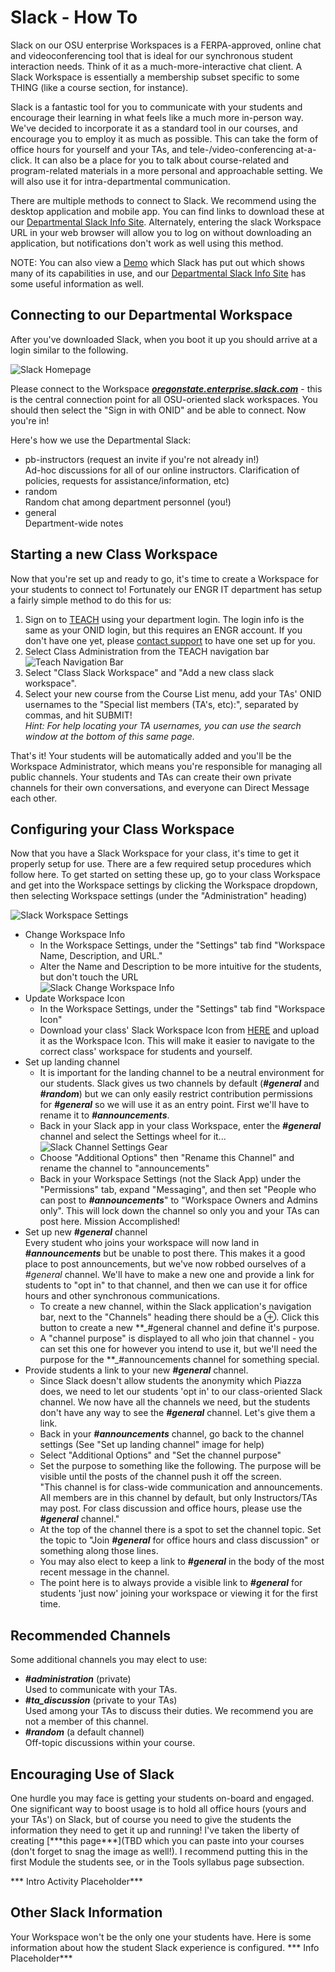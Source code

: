 # Slack - How To

Slack on our OSU enterprise Workspaces is a FERPA-approved, online chat and videoconferencing tool that is ideal for our synchronous student interaction needs. Think of it as a much-more-interactive chat client.  A Slack Workspace is essentially a membership subset specific to some THING (like a course section, for instance).

Slack is a fantastic tool for you to communicate with your students and encourage their learning in what feels like a much more in-person way. We've decided to incorporate it as a standard tool in our courses, and encourage you to employ it as much as possible.  This can take the form of office hours for yourself and your TAs, and tele-/video-conferencing at-a-click.  It can also be a place for you to talk about course-related and program-related materials in a more personal and approachable setting.  We will also use it for intra-departmental communication.

There are multiple methods to connect to Slack.  We recommend using the desktop application and mobile app. You can find links to download these at our [Departmental Slack Info Site](https://it.engineering.oregonstate.edu/slack). Alternately, entering the slack Workspace URL in your web browser will allow you to log on without downloading an application, but notifications don't work as well using this method.

NOTE: You can also view a [Demo](https://slackdemo.com/) which Slack has put out which shows many of its capabilities in use, and our [Departmental Slack Info Site](https://it.engineering.oregonstate.edu/slack) has some useful information as well.

## Connecting to our Departmental Workspace

After you've downloaded Slack, when you boot it up you should arrive at a login similar to the following.

![Slack Homepage](images/SlackWorkspaceConnection.png "Slack Homepage")

Please connect to the Workspace [**_oregonstate.enterprise.slack.com_**](oregonstate.enterprise.slack.com) - this is the central connection point for all OSU-oriented slack workspaces. You should then select the "Sign in with ONID" and be able to connect. Now you're in!

Here's how we use the Departmental Slack:

- pb-instructors (request an invite if you're not already in!)  
  Ad-hoc discussions for all of our online instructors. Clarification of policies, requests for assistance/information, etc)
- random  
  Random chat among department personnel (you!)
- general  
  Department-wide notes

## Starting a new Class Workspace

Now that you're set up and ready to go, it's time to create a Workspace for your students to connect to!  Fortunately our ENGR IT department has setup a fairly simple method to do this for us:

1. Sign on to [TEACH](https://teach.engr.oregonstate.edu/) using your department login.  The login info is the same as your ONID login, but this requires an ENGR account. If you don't have one yet, please [contact support](https://it.engineering.oregonstate.edu/webform/email-support-engineering-it) to have one set up for you.
2. Select Class Administration from the TEACH navigation bar  
![Teach Navigation Bar](images/TeachClassAdministration.png "Teach Navigation Bar")
3. Select "Class Slack Workspace" and "Add a new class slack workspace".
4. Select your new course from the Course List menu, add your TAs' ONID usernames to the "Special list members (TA's, etc):", separated by commas, and hit SUBMIT!  
*Hint: For help locating your TA usernames, you can use the search window at the bottom of this same page.*

That's it! Your students will be automatically added and you'll be the Workspace Administrator, which means you're responsible for managing all public channels.  Your students and TAs can create their own private channels for their own conversations, and everyone can Direct Message each other.

## Configuring your Class Workspace

Now that you have a Slack Workspace for your class, it's time to get it properly setup for use.  There are a few required setup procedures which follow here. To get started on setting these up, go to your class Workspace and get into the Workspace settings by clicking the Workspace dropdown, then selecting Workspace settings (under the "Administration" heading)

![Slack Workspace Settings](images/SlackWorkplaceSettings.png "Slack Workspace Settings")

- Change Workspace Info
  - In the Workspace Settings, under the "Settings" tab find "Workspace Name, Description, and URL."
  - Alter the Name and Description to be more intuitive for the students, but don't touch the URL  
  ![Slack Change Workspace Info](images/SlackChangeWorkspaceInfo.png "Slack Change Workspace Info")
- Update Workspace Icon
  - In the Workspace Settings, under the "Settings" tab find "Workspace Icon"
  - Download your class' Slack Workspace Icon from [HERE](https://drive.google.com/drive/folders/1RKscY825h54A9blY-hL6_dQesOgg6TG9) and upload it as the Workspace Icon. This will make it easier to navigate to the correct class' workspace for students and yourself.
- Set up landing channel
  - It is important for the landing channel to be a neutral environment for our students.  Slack gives us two channels by default (**_\#general_** and **_\#random_**) but we can only easily restrict contribution permissions for **_\#general_** so we will use it as an entry point.  First we'll have to rename it to **_\#announcements_**.
  - Back in your Slack app in your class Workspace, enter the **_\#general_** channel and select the Settings wheel for it...  
  ![Slack Channel Settings Gear](images/SlackChannelSettingsWheel.png "Slack Channel Settings Gear")
  - Choose "Additional Options" then "Rename this Channel" and rename the channel to "announcements"
  - Back in your Workspace Settings (not the Slack App) under the "Permissions" tab, expand "Messaging", and then set "People who can post to **_\#announcements_**" to "Workspace Owners and Admins only".  This will lock down the channel so only you and your TAs can post here. Mission Accomplished!
- Set up new **_\#general_** channel  
  Every student who joins your workspace will now land in **_\#announcements_** but be unable to post there.  This makes it a good place to post announcements, but we've now robbed ourselves of a *#general* channel. We'll have to make a new one and provide a link for students to "opt in" to that channel, and then we can use it for office hours and other synchronous communications.
  - To create a new channel, within the Slack application's navigation bar, next to the "Channels" heading there should be a ⊕. Click this button to create a new **_#general channel and define it's purpose.
  - A "channel purpose" is displayed to all who join that channel - you can set this one for however you intend to use it, but we'll need the purpose for the **_#announcements channel for something special.
- Provide students a link to your new **_\#general_** channel.
  - Since Slack doesn't allow students the anonymity which Piazza does, we need to let our students 'opt in' to our class-oriented Slack channel.  We now have all the channels we need, but the students don't have any way to see the **_\#general_** channel. Let's give them a link.
  - Back in your **_\#announcements_** channel, go back to the channel settings (See "Set up landing channel" image for help)
  - Select "Additional Options" and "Set the channel purpose"
  - Set the purpose to something like the following. The purpose will be visible until the posts of the channel push it off the screen.  
  "This channel is for class-wide communication and announcements. All members are in this channel by default, but only Instructors/TAs may post. For class discussion and office hours, please use the **_\#general_** channel."
  - At the top of the channel there is a spot to set the channel topic. Set the topic to "Join **_\#general_** for office hours and class discussion" or something along those lines.
  - You may also elect to keep a link to **_\#general_** in the body of the most recent message in the channel.
  - The point here is to always provide a visible link to **_\#general_** for students 'just now' joining your workspace or viewing it for the first time.
  
## Recommended Channels

Some additional channels you may elect to use:

- **_\#administration_** (private)  
Used to communicate with your TAs.
- **_\#ta_discussion_** (private to your TAs)  
Used among your TAs to discuss their duties.  We recommend you are not a member of this channel.
- **_\#random_** (a default channel)  
Off-topic discussions within your course.

## Encouraging Use of Slack

One hurdle you may face is getting your students on-board and engaged. One significant way to boost usage is to hold all office hours (yours and your TAs') on Slack, but of course you need to give the students the information they need to get it up and running! I've taken the liberty of creating [\*\*\*this page\*\*\*](TBD which you can paste into your courses (don't forget to snag the image as well!). I recommend putting this in the first Module the students see, or in the Tools syllabus page subsection.

\*\*\* Intro Activity Placeholder\*\*\*

## Other Slack Information

Your Workspace won't be the only one your students have.  Here is some information about how the student Slack experience is configured.
\*\*\* Info Placeholder\*\*\*
